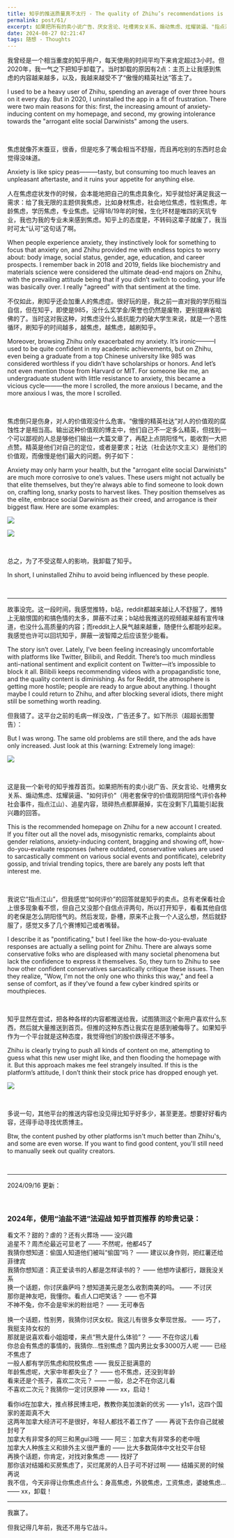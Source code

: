 ```yaml
---
title: 知乎的推送质量真不太行 - The quality of Zhihu’s recommendations is really not that good.
permalink: post/61/
excerpt: 如果把所有的卖小说广告、厌女言论、吐槽男女关系、煽动焦虑、炫耀装逼、"指点江山"（用老套保守的价值观阴阳怪气评价各种社会事件）、追星内容，琐碎热点都屏蔽掉，实在没剩下几篇能引起我兴趣的回答。<br> If I were to block all the ads for novels, misogynistic comments, rants about gender relations, anxiety-inducing posts, show-offs, self-righteousness (using outdated conservative values to cynically judge various social events), fan content, and trivial trending topics, there’d be barely any responses left that interest me.
date: 2024-08-27 02:21:47
tags: 随想 - Thoughts
---
```


我曾经是一个相当重度的知乎用户，每天使用的时间平均下来肯定超过3小时。但2020年，我一气之下把知乎卸载了。当时卸载的原因有2点：主页上让我感到焦虑的内容越来越多，以及，我越来越受不了“傲慢的精英社达”答主了。

I used to be a heavy user of Zhihu, spending an average of over three hours on it every day. But in 2020, I uninstalled the app in a fit of frustration. There were two main reasons for this: first, the increasing amount of anxiety-inducing content on my homepage, and second, my growing intolerance towards the "arrogant elite social Darwinists" among the users.

<br>

焦虑就像芥末蚕豆，很香，但是吃多了嘴会相当不舒服，而且再吃别的东西时总会觉得没味道。

Anxiety is like spicy peas———tasty, but consuming too much leaves an unpleasant aftertaste, and it ruins your appetite for anything else.

人在焦虑症状发作的时候，会本能地把自己的焦虑具象化，知乎就恰好满足我这一需求：给了我无限的主题供我焦虑，比如身材焦虑，社会地位焦虑，性别焦虑，年龄焦虑，学历焦虑，专业焦虑。记得18/19年的时候，生化环材是唯四的天坑专业，我也为我的专业未来感到焦虑。知乎上的态度是，不转码这辈子就废了，我当时可太“认可”这句话了啊。

When people experience anxiety, they instinctively look for something to focus that anxiety on, and Zhihu provided me with endless topics to worry about: body image, social status, gender, age, education, and career prospects. I remember back in 2018 and 2019, fields like biochemistry and materials science were considered the ultimate dead-end majors on Zhihu, with the prevailing attitude being that if you didn’t switch to coding, your life was basically over. I really "agreed" with that sentiment at the time.

不仅如此，刷知乎还会加重人的焦虑症。很好玩的是，我之前一直对我的学历相当自信，但在知乎，即使是985，没什么奖学金/荣誉也仍然是废物，更别提麻省哈佛的了。当时这对我这种，对焦虑没什么抵抗能力的破大学生来说，就是一个恶性循环，刷知乎的时间越多，越焦虑，越焦虑，越刷知乎。

Moreover, browsing Zhihu only exacerbated my anxiety. It’s ironic———I used to be quite confident in my academic achievements, but on Zhihu, even being a graduate from a top Chinese university like 985 was considered worthless if you didn’t have scholarships or honors. And let’s not even mention those from Harvard or MIT. For someone like me, an undergraduate student with little resistance to anxiety, this became a vicious cycle———the more I scrolled, the more anxious I became, and the more anxious I was, the more I scrolled.

<br>

焦虑倒只是伤身，对人的价值观没什么危害。“傲慢的精英社达”对人的价值观的腐蚀性才是相当高。输出这种价值观的博主中，他们自己不一定多么精英，但找到一个可以鄙视的人总是够他们输出一大篇文章了，再配上点阴阳怪气，能收割一大把点赞。精英是他们对自己的定位，或者是要求；社达（社会达尔文主义）是他们的价值观，而傲慢是他们最大的问题。例子如下：

Anxiety may only harm your health, but the "arrogant elite social Darwinists" are much more corrosive to one’s values. These users might not actually be that elite themselves, but they’re always able to find someone to look down on, crafting long, snarky posts to harvest likes. They position themselves as the elite, embrace social Darwinism as their creed, and arrogance is their biggest flaw. Here are some examples:

![](1.png)

![](3.png)

<br>

总之，为了不受这帮人的影响，我卸载了知乎。

In short, I uninstalled Zhihu to avoid being influenced by these people.

<br>

---

故事没完。这一段时间，我感觉推特，b站，reddit都越来越让人不舒服了，推特上无脑恨国的和搞色情的太多，屏蔽不过来；b站给我推送的视频越来越有宣传味道，也没什么高质量的内容；而reddit上人戾气越来越重，随便什么都能吵起来。我感觉也许可以回坑知乎，屏蔽一波智障之后应该至少能看。

The story isn’t over. Lately, I’ve been feeling increasingly uncomfortable with platforms like Twitter, Bilibili, and Reddit. There’s too much mindless anti-national sentiment and explicit content on Twitter—it’s impossible to block it all. Bilibili keeps recommending videos with a propagandistic tone, and the quality content is diminishing. As for Reddit, the atmosphere is getting more hostile; people are ready to argue about anything. I thought maybe I could return to Zhihu, and after blocking several idiots, there might still be something worth reading.

但我错了。这平台之前的毛病一样没改，广告还多了。如下所示（超超长图警告）：

But I was wrong. The same old problems are still there, and the ads have only increased. Just look at this (warning: Extremely long image):

![](2.png)

<br>

这是我一个新号的知乎推荐首页。如果把所有的卖小说广告、厌女言论、吐槽男女关系、煽动焦虑、炫耀装逼、"如何评价"（用老套保守的价值观阴阳怪气评价各种社会事件，指点江山）、追星内容，琐碎热点都屏蔽掉，实在没剩下几篇能引起我兴趣的回答。

This is the recommended homepage on Zhihu for a new account I created. If you filter out all the novel ads, misogynistic remarks, complaints about gender relations, anxiety-inducing content, bragging and showing off, how-do-you-evaluate responses (where outdated, conservative values are used to sarcastically comment on various social events and pontificate), celebrity gossip, and trivial trending topics, there are barely any posts left that interest me.

<br>

我说它“指点江山”，但我感觉“如何评价”的回答就是知乎的卖点。总有老保看社会上很多现象看不惯，但自己又没那个自信点评两句，所以打开知乎，看看其他自信的老保是怎么阴阳怪气的。然后发现，卧槽，原来不止我一个人这么想，然后就舒服了，感觉又多了几个赛博知己或者嘴替。

I describe it as "pontificating," but I feel like the how-do-you-evaluate responses are actually a selling point for Zhihu. There are always some conservative folks who are displeased with many societal phenomena but lack the confidence to express it themselves. So, they turn to Zhihu to see how other confident conservatives sarcastically critique these issues. Then they realize, "Wow, I'm not the only one who thinks this way," and feel a sense of comfort, as if they've found a few cyber kindred spirits or mouthpieces.

<br>

知乎显然在尝试，把各种各样的内容都推送给我，试图猜测这个新用户喜欢什么东西，然后就大量推送到首页。但推的这种东西让我实在是感到被侮辱了。如果知乎作为一个平台就是这种态度，我觉得他们的股价跌得还不够多。

Zhihu is clearly trying to push all kinds of content on me, attempting to guess what this new user might like, and then flooding the homepage with it. But this approach makes me feel strangely insulted. If this is the platform’s attitude, I don’t think their stock price has dropped enough yet.

![](4.png)

<br>

多说一句，其他平台的推送内容也没见得比知乎好多少，甚至更差。想要好好看内容，还得手动寻找优质博主。

Btw, the content pushed by other platforms isn't much better than Zhihu's, and some are even worse. If you want to find good content, you'll still need to manually seek out quality creators.

<br>

---

2024/09/16 更新：

<br>

### 2024年，使用“油盐不进”法迎战 知乎首页推荐 的珍贵记录：

看文不？甜的？虐的？还有火葬场 —— 没兴趣  
追星不？周杰伦最近可显老了 —— 不然呢，他都45了  
我猜你想知道：偷国人知道他们被叫“偷国”吗？ —— 建议以身作则，把红薯还给菲律宾  
我猜你想知道：真正爱读书的人都是怎样读书的？ —— 他想咋读都行，跟我没关系  
换一个话题，你讨厌盎萨吗？想知道美元是怎么收割南美的吗。 —— 不讨厌  
那你是神友吧，我懂你。看点人口吧笑话？ —— 也不算  
不神不兔，你不会是牢米的粉丝吧？ —— 无可奉告  

换一个话题，性别男，我猜你讨厌女权。我这儿有很多女拳现世报。 —— 巧了，我挺支持女权的  
那就是说喜欢看小姐姐喽，来点“熊大是什么体验”？ —— 不在你这儿看  
你总会有焦虑的事情的，我猜你…性别焦虑？国内男比女多3000万人呢 —— 已经不焦虑了  
一般人都有学历焦虑和院校焦虑 —— 我反正挺满意的  
年龄焦虑呢，大家中年都失业了？ —— 也不焦虑，还没到年龄  
看来还是个孩子，喜欢二次元？ —— 一般，总之不在你这儿看  
不喜欢二次元？我猜你一定讨厌原神 —— xx，启动！  

看你id在加拿大，推点移民博主吧，教教你美加澳新的优劣 —— y1s1，这四个国家的差距真不大  
这两年加拿大经济可不是很好，年轻人都找不着工作了 —— 再说下去你自己就被封号了  
加拿大有非常多的阿三和黑gui3哦 —— 阿三：加拿大有非常多的老中哦  
加拿大人种族主义和排外主义很严重的  —— 比大多数简体中文社交平台轻  
再换个话题，你肯定，对找对象焦虑 —— 找好了  
那你该对结婚和买房焦虑了，买烂尾房的人日子可不好过啊 —— 结婚买房的时候再说  
我不信，今天非得让你焦虑点什么：身高焦虑，外貌焦虑，工资焦虑，婆媳焦虑... —— xx，卸载！  

---

我赢了。  

但我记得几年前，我还不用与它战斗。